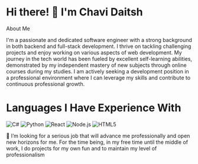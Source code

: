 # Hi there! 👋 I'm Chavi Daitsh
About Me

I'm a passionate and dedicated software engineer with a strong background in both backend and full-stack development. I thrive on tackling challenging projects and enjoy working on various aspects of web development. My journey in the tech world has been fueled by excellent self-learning abilities, demonstrated by my independent mastery of new subjects through online courses during my studies. I am actively seeking a development position in a professional environment where I can leverage my skills and contribute to continuous professional growth.
# Languages I Have Experience With

![C#](https://upload.wikimedia.org/wikipedia/commons/4/4f/Csharp_Logo.png) 
![Python](https://upload.wikimedia.org/wikipedia/commons/1/1f/Python_logo_01.svg) 
![React](https://upload.wikimedia.org/wikipedia/commons/a/a7/React-icon.svg) 
![Node.js](https://upload.wikimedia.org/wikipedia/commons/7/7e/Node.js_logo_2015.svg) 
![HTML5](https://upload.wikimedia.org/wikipedia/commons/6/61/HTML5_logo_and_wordmark.svg)

🤔 I’m looking for  a serious job that will advance me professionally and open new horizons for me. For the time being, in my free time until the middle of work, I do projects for my own fun and to maintain my level of professionalism
<!--

-->
